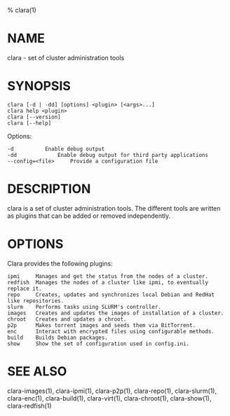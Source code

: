 % clara(1)

# NAME

clara -  set of cluster administration tools

# SYNOPSIS

    clara [-d | -dd] [options] <plugin> [<args>...]
    clara help <plugin>
    clara [--version]
    clara [--help]

Options:

	-d			Enable debug output
	-dd 			Enable debug output for third party applications
	--config=<file>		Provide a configuration file

# DESCRIPTION

clara is a set of cluster administration tools. The different tools are written
as plugins that can be added or removed independently.

# OPTIONS

Clara provides the following plugins:

    ipmi     Manages and get the status from the nodes of a cluster.
    redfish  Manages the nodes of a cluster like ipmi, to eventually replace it.
    repo     Creates, updates and synchronizes local Debian and RedHat like repositories.
    slurm    Performs tasks using SLURM's controller.
    images   Creates and updates the images of installation of a cluster.
    chroot   Creates and updates a chroot. 
    p2p      Makes torrent images and seeds them via BitTorrent.
    enc      Interact with encrypted files using configurable methods.
    build    Builds Debian packages.
    show     Show the set of configuration used in config.ini.

# SEE ALSO

clara-images(1), clara-ipmi(1), clara-p2p(1), clara-repo(1), clara-slurm(1), clara-enc(1), clara-build(1), clara-virt(1), clara-chroot(1), clara-show(1), clara-redfish(1)
